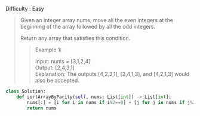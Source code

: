 Difficulty : Easy 

>Given an integer array nums, move all the even integers at the beginning of the array followed by all the odd integers.
>
>Return any array that satisfies this condition.
>
>>Example 1:  
>>
>>Input: nums = [3,1,2,4]  
>>Output: [2,4,3,1]  
>>Explanation: The outputs [4,2,3,1], [2,4,1,3], and [4,2,1,3] would also be accepted.

```python
class Solution:
    def sortArrayByParity(self, nums: List[int]) -> List[int]:
        nums[:] = [i for i in nums if i%2==0] + [j for j in nums if j%2!=0]
        return nums
```    
